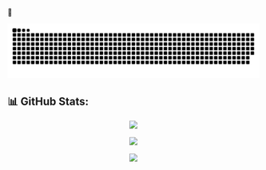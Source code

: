 🍁

<div align="center">
  <a href="https://github.com/luckycatx">
    <img src="/assets/grid-snake.svg" alt="snake">
  </a>
</div>

## 📊 GitHub Stats:

<div align="center">

<p><img src="https://github-readme-streak-stats.herokuapp.com/?user=luckycatx&theme=ambient_gradient" /></p>
<p><img src="https://github-profile-summary-cards.vercel.app/api/cards/repos-per-language?username=luckycatx&theme=solarized&layout=compact" /></p>
<p><img src="https://github-profile-summary-cards.vercel.app/api/cards/most-commit-language?username=luckycatx&theme=solarized&layout=compact" /></p>

</div>
